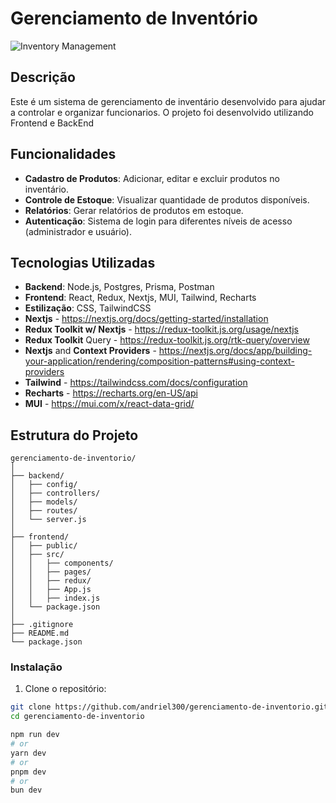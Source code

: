 # Gerenciamento de Inventório

![Inventory Management](https://example.com/banner.png)

## Descrição

Este é um sistema de gerenciamento de inventário desenvolvido para ajudar a controlar e organizar funcionarios. O projeto foi desenvolvido utilizando Frontend e BackEnd

## Funcionalidades

- **Cadastro de Produtos**: Adicionar, editar e excluir produtos no inventário.
- **Controle de Estoque**: Visualizar quantidade de produtos disponíveis.
- **Relatórios**: Gerar relatórios de produtos em estoque.
- **Autenticação**: Sistema de login para diferentes níveis de acesso (administrador e usuário).

## Tecnologias Utilizadas

- **Backend**: Node.js, Postgres, Prisma, Postman
- **Frontend**: React, Redux, Nextjs, MUI, Tailwind, Recharts
- **Estilização**: CSS, TailwindCSS
- **Nextjs** - https://nextjs.org/docs/getting-started/installation
- **Redux Toolkit w/ Nextjs** - https://redux-toolkit.js.org/usage/nextjs
- **Redux Toolkit** Query - https://redux-toolkit.js.org/rtk-query/overview
- **Nextjs** and **Context Providers** - https://nextjs.org/docs/app/building-your-application/rendering/composition-patterns#using-context-providers
- **Tailwind** - https://tailwindcss.com/docs/configuration
- **Recharts** - https://recharts.org/en-US/api
- **MUI** - https://mui.com/x/react-data-grid/

## Estrutura do Projeto

    gerenciamento-de-inventorio/
    │
    ├── backend/
    │   ├── config/
    │   ├── controllers/
    │   ├── models/
    │   ├── routes/
    │   └── server.js
    │
    ├── frontend/
    │   ├── public/
    │   ├── src/
    │   │   ├── components/
    │   │   ├── pages/
    │   │   ├── redux/
    │   │   ├── App.js
    │   │   ├── index.js
    │   └── package.json
    │
    ├── .gitignore
    ├── README.md
    └── package.json

### Instalação

1. Clone o repositório:

```bash
git clone https://github.com/andriel300/gerenciamento-de-inventorio.git
cd gerenciamento-de-inventorio
```

```bash
npm run dev
# or
yarn dev
# or
pnpm dev
# or
bun dev
```
